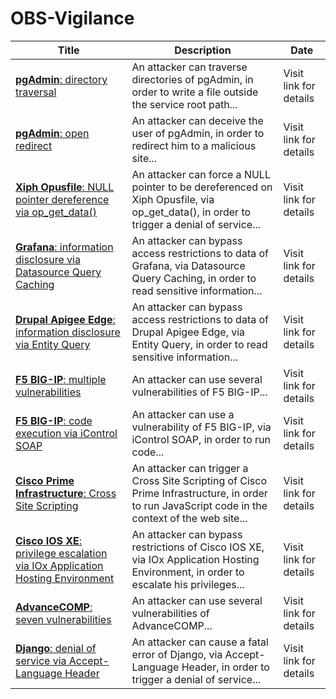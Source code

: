 

# OBS-Vigilance

 |Title|Description|Date|
 |---|---|---|
 |[<a href="https://vigilance.fr/vulnerability/pgAdmin-directory-traversal-40433" class="noirorange"><b>pgAdmin</b>: directory traversal</a>](https://vigilance.fr/vulnerability/pgAdmin-directory-traversal-40433)|An attacker can traverse directories of pgAdmin, in order to write a file outside the service root path...|Visit link for details|
 |[<a href="https://vigilance.fr/vulnerability/pgAdmin-open-redirect-40432" class="noirorange"><b>pgAdmin</b>: open redirect</a>](https://vigilance.fr/vulnerability/pgAdmin-open-redirect-40432)|An attacker can deceive the user of pgAdmin, in order to redirect him to a malicious site...|Visit link for details|
 |[<a href="https://vigilance.fr/vulnerability/Xiph-Opusfile-NULL-pointer-dereference-via-op-get-data-40431" class="noirorange"><b>Xiph Opusfile</b>: NULL pointer dereference via op_get_data()</a>](https://vigilance.fr/vulnerability/Xiph-Opusfile-NULL-pointer-dereference-via-op-get-data-40431)|An attacker can force a NULL pointer to be dereferenced on Xiph Opusfile, via op_get_data(), in order to trigger a denial of service...|Visit link for details|
 |[<a href="https://vigilance.fr/vulnerability/Grafana-information-disclosure-via-Datasource-Query-Caching-40430" class="noirorange"><b>Grafana</b>: information disclosure via Datasource Query Caching</a>](https://vigilance.fr/vulnerability/Grafana-information-disclosure-via-Datasource-Query-Caching-40430)|An attacker can bypass access restrictions to data of Grafana, via Datasource Query Caching, in order to read sensitive information...|Visit link for details|
 |[<a href="https://vigilance.fr/vulnerability/Drupal-Apigee-Edge-information-disclosure-via-Entity-Query-40429" class="noirorange"><b>Drupal Apigee Edge</b>: information disclosure via Entity Query</a>](https://vigilance.fr/vulnerability/Drupal-Apigee-Edge-information-disclosure-via-Entity-Query-40429)|An attacker can bypass access restrictions to data of Drupal Apigee Edge, via Entity Query, in order to read sensitive information...|Visit link for details|
 |[<a href="https://vigilance.fr/vulnerability/F5-BIG-IP-multiple-vulnerabilities-40428" class="noirorange"><b>F5 BIG-IP</b>: multiple vulnerabilities</a>](https://vigilance.fr/vulnerability/F5-BIG-IP-multiple-vulnerabilities-40428)|An attacker can use several vulnerabilities of F5 BIG-IP...|Visit link for details|
 |[<a href="https://vigilance.fr/vulnerability/F5-BIG-IP-code-execution-via-iControl-SOAP-40427" class="noirorange"><b>F5 BIG-IP</b>: code execution via iControl SOAP</a>](https://vigilance.fr/vulnerability/F5-BIG-IP-code-execution-via-iControl-SOAP-40427)|An attacker can use a vulnerability of F5 BIG-IP, via iControl SOAP, in order to run code...|Visit link for details|
 |[<a href="https://vigilance.fr/vulnerability/Cisco-Prime-Infrastructure-Cross-Site-Scripting-40426" class="noirorange"><b>Cisco Prime Infrastructure</b>: Cross Site Scripting</a>](https://vigilance.fr/vulnerability/Cisco-Prime-Infrastructure-Cross-Site-Scripting-40426)|An attacker can trigger a Cross Site Scripting of Cisco Prime Infrastructure, in order to run JavaScript code in the context of the web site...|Visit link for details|
 |[<a href="https://vigilance.fr/vulnerability/Cisco-IOS-XE-privilege-escalation-via-IOx-Application-Hosting-Environment-40425" class="noirorange"><b>Cisco IOS XE</b>: privilege escalation via IOx Application Hosting Environment</a>](https://vigilance.fr/vulnerability/Cisco-IOS-XE-privilege-escalation-via-IOx-Application-Hosting-Environment-40425)|An attacker can bypass restrictions of Cisco IOS XE, via IOx Application Hosting Environment, in order to escalate his privileges...|Visit link for details|
 |[<a href="https://vigilance.fr/vulnerability/AdvanceCOMP-seven-vulnerabilities-40424" class="noirorange"><b>AdvanceCOMP</b>: seven vulnerabilities</a>](https://vigilance.fr/vulnerability/AdvanceCOMP-seven-vulnerabilities-40424)|An attacker can use several vulnerabilities of AdvanceCOMP...|Visit link for details|
 |[<a href="https://vigilance.fr/vulnerability/Django-denial-of-service-via-Accept-Language-Header-40423" class="noirorange"><b>Django</b>: denial of service via Accept-Language Header</a>](https://vigilance.fr/vulnerability/Django-denial-of-service-via-Accept-Language-Header-40423)|An attacker can cause a fatal error of Django, via Accept-Language Header, in order to trigger a denial of service...|Visit link for details|
 
